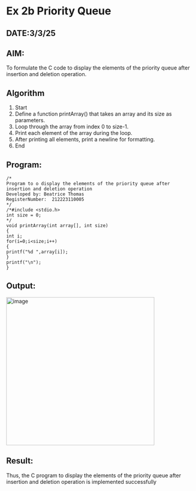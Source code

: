 # Ex 2b Priority Queue
## DATE:3/3/25
## AIM:
To formulate the C code to display the elements of the priority queue after insertion and deletion operation.

## Algorithm
1. Start 
2. Define a function printArray() that takes an array and its size as parameters. 
3. Loop through the array from index 0 to size-1. 
4. Print each element of the array during the loop. 
5. After printing all elements, print a newline for formatting. 
6. End   

## Program:
```
/*
Program to o display the elements of the priority queue after insertion and deletion operation
Developed by: Beatrice Thomas
RegisterNumber:  212223110005
*/
/*#include <stdio.h> 
int size = 0; 
*/ 
void printArray(int array[], int size) 
{ 
int i; 
for(i=0;i<size;i++) 
{ 
printf("%d ",array[i]); 
} 
printf("\n"); 
} 

```

## Output:

<img width="395" alt="image" src="https://github.com/user-attachments/assets/e079a4da-8436-4361-b1bf-65a64789204e" />


## Result:
Thus, the C program to display the elements of the priority queue after insertion and deletion operation is implemented successfully
